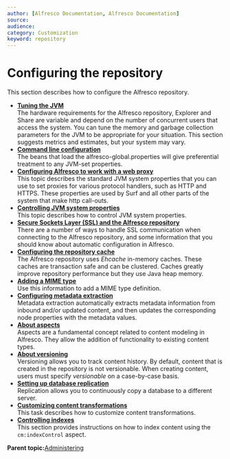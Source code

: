 ```yaml
---
author: [Alfresco Documentation, Alfresco Documentation]
source: 
audience: 
category: Customization
keyword: repository
---
```


# Configuring the repository

This section describes how to configure the Alfresco repository.

-   **[Tuning the JVM](../concepts/jvm-tuning.md)**  
The hardware requirements for the Alfresco repository, Explorer and Share are variable and depend on the number of concurrent users that access the system. You can tune the memory and garbage collection parameters for the JVM to be appropriate for your situation. This section suggests metrics and estimates, but your system may vary.
-   **[Command line configuration](../concepts/cmd-line-config.md)**  
The beans that load the alfresco-global.properties will give preferential treatment to any JVM-set properties.
-   **[Configuring Alfresco to work with a web proxy](../concepts/config-alf-webproxy.md)**  
This topic describes the standard JVM system properties that you can use to set proxies for various protocol handlers, such as HTTP and HTTPS. These properties are used by Surf and all other parts of the system that make http call-outs.
-   **[Controlling JVM system properties](../concepts/jvm-prop.md)**  
This topic describes how to control JVM system properties.
-   **[Secure Sockets Layer \(SSL\) and the Alfresco repository](../concepts/configure-ssl-intro.md)**  
There are a number of ways to handle SSL communication when connecting to the Alfresco repository, and some information that you should know about automatic configuration in Alfresco.
-   **[Configuring the repository cache](../concepts/cache-memorysettings.md)**  
The Alfresco repository uses *Ehcache* in-memory caches. These caches are transaction safe and can be clustered. Caches greatly improve repository performance but they use Java heap memory.
-   **[Adding a MIME type](../tasks/mimetype-add.md)**  
Use this information to add a MIME type definition.
-   **[Configuring metadata extraction](../tasks/metadata-config.md)**  
Metadata extraction automatically extracts metadata information from inbound and/or updated content, and then updates the corresponding node properties with the metadata values.
-   **[About aspects](../concepts/aspect-about.md)**  
Aspects are a fundamental concept related to content modeling in Alfresco. They allow the addition of functionality to existing content types.
-   **[About versioning](../concepts/versioning.md)**  
Versioning allows you to track content history. By default, content that is created in the repository is not versionable. When creating content, users must specify *versionable* on a case-by-case basis.
-   **[Setting up database replication](../concepts/replication.md)**  
Replication allows you to continuously copy a database to a different server.
-   **[Customizing content transformations](../tasks/contenttrans-customize.md)**  
This task describes how to customize content transformations.
-   **[Controlling indexes](../concepts/admin-indexes.md)**  
This section provides instructions on how to index content using the `cm:indexControl` aspect.

**Parent topic:**[Administering](../concepts/ch-administering.md)

